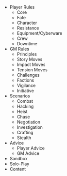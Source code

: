 - Player Rules
  - Core
  - Fate
  - Character
  - Resistance
  - Equipment/Cyberware
  - Crew
  - Downtime
- GM Rules
  - Principles
  - Story Moves
  - Impact Moves
  - Tension Moves
  - Challenges
  - Factions
  - Vigilance
  - Initiative
- Scenarios
  - Combat
  - Hacking
  - Heist
  - Chase
  - Negotiation
  - Investigation
  - Crafting
  - Stealth
- Advice
  - Player Advice
  - GM Advice
- Sandbox
- Solo-Play
- Content
